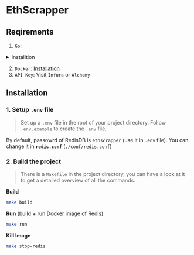 # EthScrapper

## Reqirements
1. `Go`: 

<details>
<summary>
Installtion
</summary>

1. Install Go version 1.16 or above.

2. Define GOPATH environment variable and modify PATH to access your Go binaries. A common setup is as follows. You could always specify it based on your own flavor.

```sh
export GOPATH=$HOME/go
export PATH=$PATH:$GOPATH/bin
```

</details>

2. `Docker`: [Installation](https://docs.docker.com/engine/install/)
3. `API Key`: Visit `Infura` or `Alchemy`

## Installation

### 1. Setup `.env` file

> Set up a `.env` file in the root of your project directory. Follow `.env.example` to create the `.env` file.

By default, passowrd of RedisDB is `ethscrapper` (use it in `.env` file). You can change it in **`redis.conf`** (`./conf/redis.conf`) 

### 2. Build the project

> There is a `Makefile` in the project directory, you can have a look at it to get a detailed overview of all the commands.

**Build**
```sh
make build
```

**Run** (build + run Docker image of Redis)
```sh
make run
```

**Kill Image**
```sh
make stop-redis
```